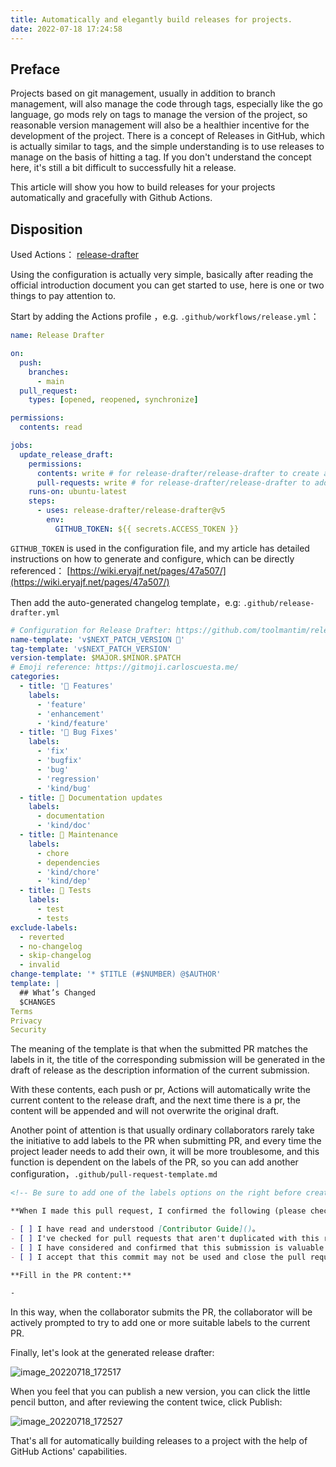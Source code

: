 ```yaml
---
title: Automatically and elegantly build releases for projects.
date: 2022-07-18 17:24:58
---
```


## Preface

Projects based on git management, usually in addition to branch management, will also manage the code through tags, especially like the go language, go mods rely on tags to manage the version of the project, so reasonable version management will also be a healthier incentive for the development of the project. There is a concept of Releases in GitHub, which is actually similar to tags, and the simple understanding is to use releases to manage on the basis of hitting a tag. If you don't understand the concept here, it's still a bit difficult to successfully hit a release.

This article will show you how to build releases for your projects automatically and gracefully with Github Actions.

## Disposition

Used Actions： [release-drafter](https://github.com/release-drafter/release-drafter)

Using the configuration is actually very simple, basically after reading the official introduction document you can get started to use, here is one or two things to pay attention to.

Start by adding the Actions profile ，e.g. `.github/workflows/release.yml`：

```yml
name: Release Drafter

on:
  push:
    branches:
      - main
  pull_request:
    types: [opened, reopened, synchronize]

permissions:
  contents: read

jobs:
  update_release_draft:
    permissions:
      contents: write # for release-drafter/release-drafter to create a github release
      pull-requests: write # for release-drafter/release-drafter to add label to PR
    runs-on: ubuntu-latest
    steps:
      - uses: release-drafter/release-drafter@v5
        env:
          GITHUB_TOKEN: ${{ secrets.ACCESS_TOKEN }}
```

`GITHUB_TOKEN` is used in the configuration file, and my article has detailed instructions on how to generate and configure, which can be directly referenced： [https://wiki.eryajf.net/pages/47a507/](https://wiki.eryajf.net/pages/47a507/)

Then add the auto-generated changelog template，e.g: `.github/release-drafter.yml`

```yml
# Configuration for Release Drafter: https://github.com/toolmantim/release-drafter
name-template: 'v$NEXT_PATCH_VERSION 🌈'
tag-template: 'v$NEXT_PATCH_VERSION'
version-template: $MAJOR.$MINOR.$PATCH
# Emoji reference: https://gitmoji.carloscuesta.me/
categories:
  - title: '🚀 Features'
    labels:
      - 'feature'
      - 'enhancement'
      - 'kind/feature'
  - title: '🐛 Bug Fixes'
    labels:
      - 'fix'
      - 'bugfix'
      - 'bug'
      - 'regression'
      - 'kind/bug'
  - title: 📝 Documentation updates
    labels:
      - documentation
      - 'kind/doc'
  - title: 👻 Maintenance
    labels:
      - chore
      - dependencies
      - 'kind/chore'
      - 'kind/dep'
  - title: 🚦 Tests
    labels:
      - test
      - tests
exclude-labels:
  - reverted
  - no-changelog
  - skip-changelog
  - invalid
change-template: '* $TITLE (#$NUMBER) @$AUTHOR'
template: |
  ## What’s Changed
  $CHANGES
Terms
Privacy
Security
```

The meaning of the template is that when the submitted PR matches the labels in it, the title of the corresponding submission will be generated in the draft of release as the description information of the current submission.

With these contents, each push or pr, Actions will automatically write the current content to the release draft, and the next time there is a pr, the content will be appended and will not overwrite the original draft.

Another point of attention is that usually ordinary collaborators rarely take the initiative to add labels to the PR when submitting PR, and every time the project leader needs to add their own, it will be more troublesome, and this function is dependent on the labels of the PR, so you can add another configuration，`.github/pull-request-template.md`

```markdown
<!-- Be sure to add one of the labels options on the right before creating a PR: [feature], [fix], [documentation]. This allows Actions to automatically categorize PRs when Releases are automatically generated.-->

**When I made this pull request, I confirmed the following (please checkbox)：**

- [ ] I have read and understood [Contributor Guide]()。
- [ ] I've checked for pull requests that aren't duplicated with this request.
- [ ] I have considered and confirmed that this submission is valuable to others.
- [ ] I accept that this commit may not be used and close the pull request as the maintainer wishes.

**Fill in the PR content:**

-
```

In this way, when the collaborator submits the PR, the collaborator will be actively prompted to try to add one or more suitable labels to the current PR.

Finally, let's look at the generated release drafter:

![image_20220718_172517](/img/image_20220718_172517.png)

When you feel that you can publish a new version, you can click the little pencil button, and after reviewing the content twice, click Publish:

![image_20220718_172527](/img/image_20220718_172527.png)

That's all for automatically building releases to a project with the help of GitHub Actions' capabilities.

